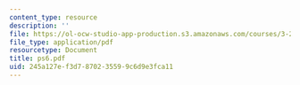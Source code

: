 ```yaml
---
content_type: resource
description: ''
file: https://ol-ocw-studio-app-production.s3.amazonaws.com/courses/3-20-materials-at-equilibrium-sma-5111-fall-2003/245a127ef3d7870235599c6d9e3fca11_ps6.pdf
file_type: application/pdf
resourcetype: Document
title: ps6.pdf
uid: 245a127e-f3d7-8702-3559-9c6d9e3fca11
---
```

